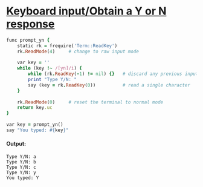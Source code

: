 [1]: https://rosettacode.org/wiki/Keyboard_input/Obtain_a_Y_or_N_response

# [Keyboard input/Obtain a Y or N response][1]

```ruby
func prompt_yn {
    static rk = frequire('Term::ReadKey')
    rk.ReadMode(4)     # change to raw input mode
 
    var key = ''
    while (key !~ /[yn]/i) {
        while (rk.ReadKey(-1) != nil) {}   # discard any previous input
        print "Type Y/N: "
        say (key = rk.ReadKey(0))          # read a single character
    }
 
    rk.ReadMode(0)     # reset the terminal to normal mode
    return key.uc
}
 
var key = prompt_yn()
say "You typed: #{key}"
```

#### Output:
```
Type Y/N: a
Type Y/N: b
Type Y/N: c
Type Y/N: y
You typed: Y
```
